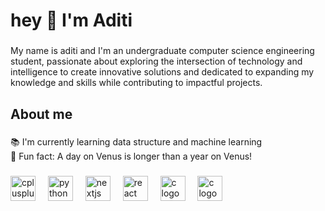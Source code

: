 <h1 aling="left">hey 👋 I'm Aditi</h1>

###

<p align="left">My name is aditi and I'm an undergraduate computer science engineering student, passionate about exploring the intersection of technology and intelligence to create innovative solutions and dedicated to expanding my knowledge and skills while contributing to impactful projects. </p>

###

<h2 align="left">About me</h2>


###

<p align="left">📚 I'm currently learning data structure and machine learning   <br>🎲 Fun fact:  A day on Venus is longer than a year on Venus!</p>

###
<div align="left">
<img src="https://cdn.jsdelivr.net/gh/devicons/devicon/icons/cplusplus/cplusplus-original.svg" height="40" alt="cplusplus logo"  />
  <img width="12" />
  <img src="https://cdn.jsdelivr.net/gh/devicons/devicon/icons/python/python-original.svg" height="40" alt="python logo"  />
  <img width="12" />
  <img src="https://cdn.jsdelivr.net/gh/devicons/devicon@latest/icons/azuresqldatabase/azuresqldatabase-original.svg" 
           height="40" alt="nextjs logo"  />
  <img width="12" />
<img src="https://cdn.jsdelivr.net/gh/devicons/devicon@latest/icons/pandas/pandas-original-wordmark.svg"
           height="40" alt="react logo"  />
  <img width="12" />
<img src="https://cdn.jsdelivr.net/gh/devicons/devicon@latest/icons/matplotlib/matplotlib-original-wordmark.svg" height="40" alt="c logo"/>
  <img width="12" />
<img src="https://cdn.jsdelivr.net/gh/devicons/devicon@latest/icons/numpy/numpy-plain-wordmark.svg"
           height="40" alt="c logo"  />
  <img width="12" />
</div>

